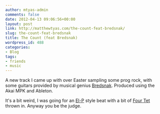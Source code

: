 ```yaml
---
author: mtyas-admin
comments: false
date: 2012-04-13 09:06:56+00:00
layout: post
link: http://matthewtyas.com/the-count-feat-bredsnak/
slug: the-count-feat-bredsnak
title: The Count (feat Bredsnak)
wordpress_id: 488
categories:
- Blog
tags:
- friends
- music
---
```


A new track I came up with over Easter sampling some prog rock, with some guitars provided by musical genius [Bredsnak](http://soundcloud.com/bredsnak). Produced using the Akai MPK and Ableton.



It's a bit weird, I was going for an [El-P](http://en.wikipedia.org/wiki/El-P) style beat with a bit of [Four Tet](http://en.wikipedia.org/wiki/Kieran_Hebden) thrown in. Anyway you be the judge.


